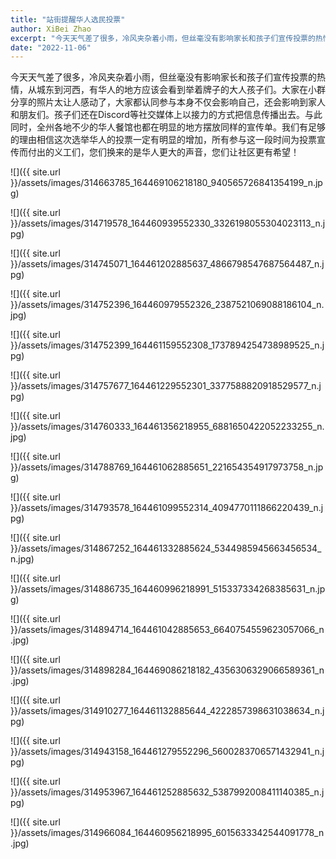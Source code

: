 ```yaml
---
title: "站街提醒华人选民投票"
author: XiBei Zhao
excerpt: "今天天气差了很多，冷风夹杂着小雨，但丝毫没有影响家长和孩子们宣传投票的热情，从城东到河西，有华人的地方应该会看到举着牌子的大人孩子们。大家在小群分享的照片太让人感动了，大家都认同参与本身不仅会影响自己，还会影响到家人和朋友们。孩子们还在Discord等社交媒体上以接力的方式把信息传播出去。与此同时，全州各地不少的华人餐馆也都在明显的地方摆放同样的宣传单。我们有足够的理由相信这次选举华人的投票一定有明显的增加，所有参与这一段时间为投票宣传而付出的义工们，您们换来的是华人更大的声音，您们让社区更有希望！"
date: "2022-11-06"
---
```


今天天气差了很多，冷风夹杂着小雨，但丝毫没有影响家长和孩子们宣传投票的热情，从城东到河西，有华人的地方应该会看到举着牌子的大人孩子们。大家在小群分享的照片太让人感动了，大家都认同参与本身不仅会影响自己，还会影响到家人和朋友们。孩子们还在Discord等社交媒体上以接力的方式把信息传播出去。与此同时，全州各地不少的华人餐馆也都在明显的地方摆放同样的宣传单。我们有足够的理由相信这次选举华人的投票一定有明显的增加，所有参与这一段时间为投票宣传而付出的义工们，您们换来的是华人更大的声音，您们让社区更有希望！

![]({{ site.url }}/assets/images/314663785_164469106218180_940565726841354199_n.jpg)

![]({{ site.url }}/assets/images/314719578_164460939552330_3326198055304023113_n.jpg)

![]({{ site.url }}/assets/images/314745071_164461202885637_4866798547687564487_n.jpg)

![]({{ site.url }}/assets/images/314752396_164460979552326_2387521069088186104_n.jpg)

![]({{ site.url }}/assets/images/314752399_164461159552308_1737894254738989525_n.jpg)

![]({{ site.url }}/assets/images/314757677_164461229552301_3377588820918529577_n.jpg)

![]({{ site.url }}/assets/images/314760333_164461356218955_6881650422052233255_n.jpg)

![]({{ site.url }}/assets/images/314788769_164461062885651_221654354917973758_n.jpg)

![]({{ site.url }}/assets/images/314793578_164461099552314_4094770111866220439_n.jpg)

![]({{ site.url }}/assets/images/314867252_164461332885624_5344985945663456534_n.jpg)

![]({{ site.url }}/assets/images/314886735_164460996218991_515337334268385631_n.jpg)

![]({{ site.url }}/assets/images/314894714_164461042885653_6640754559623057066_n.jpg)

![]({{ site.url }}/assets/images/314898284_164469086218182_4356306329066589361_n.jpg)

![]({{ site.url }}/assets/images/314910277_164461132885644_4222857398631038634_n.jpg)

![]({{ site.url }}/assets/images/314943158_164461279552296_5600283706571432941_n.jpg)

![]({{ site.url }}/assets/images/314953967_164461252885632_5387992008411140385_n.jpg)

![]({{ site.url }}/assets/images/314966084_164460956218995_6015633342544091778_n.jpg)

